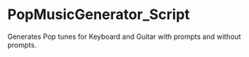 # PopMusicGenerator_Script
Generates Pop tunes for Keyboard and Guitar with prompts and without prompts.
